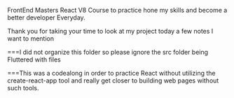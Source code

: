 FrontEnd Masters React V8 Course to practice hone my skills and become a better developer Everyday. 

Thank you for taking your time to look at my project today a few notes I want to mention

===I did not organize this folder so please ignore the src folder being Fluttered with files

===This was a codealong in order to practice React without utilizing the create-react-app tool and really get closer to building web pages without such tools.